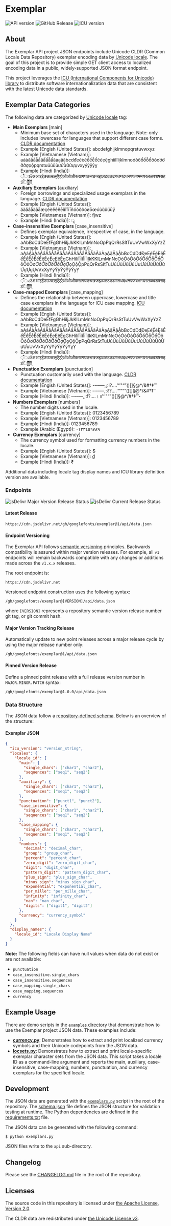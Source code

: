 # Exemplar

![API version](https://img.shields.io/badge/API%20version-v1-blue)
![GitHub Release](https://img.shields.io/github/v/release/googlefonts/exemplar)
![ICU version](https://img.shields.io/badge/dynamic/json?url=https://cdn.jsdelivr.net/gh/googlefonts/exemplar@1/api/data.json&query=%24.icu_version&label=ICU%20version)

## About

The Exemplar API project JSON endpoints include Unicode CLDR (Common Locale Data Repository) exemplar encoding data by [Unicode locale](https://unicode-org.github.io/icu/userguide/locale/#the-locale-concept). The goal of this project is to provide simple GET client access to localized encoding data in a public, widely-supported JSON format endpoint.

This project leverages the [ICU (International Components for Unicode) library](https://unicode-org.github.io/icu/) to distribute software internationalization data that are consistent with the latest Unicode data standards.

## Exemplar Data Categories

The following data are categorized by [Unicode locale](https://unicode-org.github.io/icu/userguide/locale/#the-locale-concept) tag:

- **Main Exemplars** [main]
  - Minimum base set of characters used in the language. Note: only includes lowercase for languages that support different case forms. [CLDR documentation](https://cldr.unicode.org/translation/core-data/exemplars#exemplar-characters)
  - Example [Engish (United States)]: abcdefghijklmnopqrstuvwxyz
  - Example [Vietnamese (Vietnam)]: aáàăắằẵẳâấầẫẩãảạặậbcdđeéèêếềễểẽẻẹệghiíìĩỉịklmnoóòôốồỗổõỏơớờỡởợọộpqrstuúùũủưứừữửựụvxyýỳỹỷỵ
  - Example [Hindi (India)]:  ़ँंःॐअआइईउऊऋऌऍएऐऑओऔकखगघङचछजझञटठडढणतथदधनपफबभमयरलळवशषसहऽािीुूृॅेैॉोौ्
- **Auxiliary Exemplars** [auxiliary]
  - Foreign borrowings and specialized usage exemplars in the language. [CLDR documentation](https://cldr.unicode.org/translation/core-data/exemplars#exemplar-characters)
  - Example [Engish (United States)]: áàăâåäãāæçéèĕêëēíìĭîïīñóòŏôöøōœúùŭûüūÿ
  - Example [Vietnamese (Vietnam)]: fjwz
  - Example [Hindi (India)]: ‌‍ॄ
- **Case-insensitive Exemplars** [case_insensitive]
  - Defines exemplar equivalence, irrespective of case, in the language.
  - Example [Engish (United States)]: aAbBcCdDeEfFgGhHiIjJkKKlLmMnNoOpPqQrRsSſtTuUvVwWxXyYzZ
  - Example [Vietnamese (Vietnam)]: aAáÁàÀăĂắẮằẰẵẴẳẲâÂấẤầẦẫẪẩẨãÃảẢạẠặẶậẬbBcCdDđĐeEéÉèÈêÊếẾềỀễỄểỂẽẼẻẺẹẸệỆgGhHiIíÍìÌĩĨỉỈịỊkKKlLmMnNoOóÓòÒôÔốỐồỒỗỖổỔõÕỏỎơƠớỚờỜỡỠởỞợỢọỌộỘpPqQrRsSſtTuUúÚùÙũŨủỦưƯứỨừỪữỮửỬựỰụỤvVxXyYýÝỳỲỹỸỷỶỵỴ
  - Example [Hindi (India)]:  ़ँंःॐअआइईउऊऋऌऍएऐऑओऔकखगघङचछजझञटठडढणतथदधनपफबभमयरलळवशषसहऽािीुूृॅेैॉोौ्
- **Case-mapped Exemplars** [case_mapping]
  - Defines the relationship between uppercase, lowercase and title case exemplars in the language for ICU case mapping. [ICU documentation](https://unicode-org.github.io/icu/userguide/transforms/casemappings.html)
  - Example [Engish (United States)]: aAbBcCdDeEfFgGhHiIjJkKlLmMnNoOpPqQrRsStTuUvVwWxXyYzZ
  - Example [Vietnamese (Vietnam)]: aAáÁàÀăĂắẮằẰẵẴẳẲâÂấẤầẦẫẪẩẨãÃảẢạẠặẶậẬbBcCdDđĐeEéÉèÈêÊếẾềỀễỄểỂẽẼẻẺẹẸệỆgGhHiIíÍìÌĩĨỉỈịỊkKlLmMnNoOóÓòÒôÔốỐồỒỗỖổỔõÕỏỎơƠớỚờỜỡỠởỞợỢọỌộỘpPqQrRsStTuUúÚùÙũŨủỦưƯứỨừỪữỮửỬựỰụỤvVxXyYýÝỳỲỹỸỷỶỵỴ
  - Example [Hindi (India)]:  ़ँंःॐअआइईउऊऋऌऍएऐऑओऔकखगघङचछजझञटठडढणतथदधनपफबभमयरलळवशषसहऽािीुूृॅेैॉोौ्
- **Punctuation Exemplars** [punctuation]
  - Punctuation customarily used with the language. [CLDR documentation](https://cldr.unicode.org/translation/core-data/exemplars#exemplar-characters)
  - Example [Engish (United States)]: -‐‑–—,;:!?.…'‘’"“”()[]§@*/&#†‡′″
  - Example [Vietnamese (Vietnam)]: -‐‑–—,;:!?.…'‘’"“”()[]§@*/&#†‡′″
  - Example [Hindi (India)]: -‐‑–—,;:!?.…।॥'‘’"“”()[]§@*/#†‡′″॰
- **Numbers Exemplars** [numbers]
  - The number digits used in the locale.
  - Example [Engish (United States)]: 0123456789
  - Example [Vietnamese (Vietnam)]: 0123456789
  - Example [Hindi (India)]: 0123456789
  - Example (Arabic (Egypt)): ٠١٢٣٤٥٦٧٨٩
- **Currency Exemplars** [currency]
  - The currency symbol used for formatting currency numbers in the locale.
  - Example [Engish (United States)]: $
  - Example [Vietnamese (Vietnam)]: ₫
  - Example [Hindi (India)]: ₹

Additional data including locale tag display names and ICU library definition version are available.

### Endpoints

![jsDelivr Major Version Release Status](https://img.shields.io/website?url=https://cdn.jsdelivr.net/gh/googlefonts/exemplar@1/api/data.json&style=for-the-badge&logo=jsdelivr&label=v1%20Major%20API)
![jsDelivr Current Release Status](https://img.shields.io/website?url=https://cdn.jsdelivr.net/gh/googlefonts/exemplar@1.0.0/api/data.json&style=for-the-badge&logo=jsdelivr&label=v1.0.0%20API)

#### Latest Release

```
https://cdn.jsdelivr.net/gh/googlefonts/exemplar@1/api/data.json
```

#### Endpoint Versioning

The Exemplar API follows [semantic versioning](https://semver.org/) principles. Backwards compatibility is assured within major version releases. For example, all `v1` endpoints will remain backwards compatible with any changes or additions made across the `v1.x.x` releases.

The root endpoint is:

```
https://cdn.jsdelivr.net
```

Versioned endpoint construction uses the following syntax:

```
/gh/googlefonts/exemplar@[VERSION]/api/data.json
```

where `[VERSION]` represents a repository semantic version release number git tag, or git commit hash.

#### Major Version Tracking Release

Automatically update to new point releases across a major release cycle by using the major release number only:

```
/gh/googlefonts/exemplar@1/api/data.json
```

#### Pinned Version Release

Define a pinned point release with a full release version number in `MAJOR.MINOR.PATCH` syntax:

```
/gh/googlefonts/exemplar@1.0.0/api/data.json
```

### Data Structure

The JSON data follow a [repository-defined schema](schema.json). Below is an overview of the structure:

#### Exemplar JSON

```json
{
  "icu_version": "version_string",
  "locales": {
    "locale_id": {
      "main": {
        "single_chars": ["char1", "char2"],
        "sequences": ["seq1", "seq2"]
      },
      "auxiliary": {
        "single_chars": ["char1", "char2"],
        "sequences": ["seq1", "seq2"]
      },
      "punctuation": ["punct1", "punct2"],
      "case_insensitive": {
        "single_chars": ["char1", "char2"],
        "sequences": ["seq1", "seq2"]
      },
      "case_mapping": {
        "single_chars": ["char1", "char2"],
        "sequences": ["seq1", "seq2"]
      },
      "numbers": {
        "decimal": "decimal_char",
        "group": "group_char",
        "percent": "percent_char",
        "zero_digit": "zero_digit_char",
        "digit": "digit_char",
        "pattern_digit": "pattern_digit_char",
        "plus_sign": "plus_sign_char",
        "minus_sign": "minus_sign_char",
        "exponential": "exponential_char",
        "per_mille": "per_mille_char",
        "infinity": "infinity_char",
        "nan": "nan_char",
        "digits": ["digit1", "digit2"]
      },
      "currency": "currency_symbol"
    }
  },
  "display_names": {
    "locale_id": "Locale Display Name"
  }
}
```

**Note:** The following fields can have null values when data do not exist or are not available:
- `punctuation`
- `case_insensitive.single_chars`
- `case_insensitive.sequences`
- `case_mapping.single_chars`
- `case_mapping.sequences`
- `currency`

## Example Usage

There are demo scripts in the [`examples` directory](examples/) that demonstrate how to use the Exemplar project JSON data. These examples include:

- [**currency.py**](examples/currency.py): Demonstrates how to extract and print localized currency symbols and their Unicode codepoints from the JSON data.
- [**locsets.py**](examples/locsets.py): Demonstrates how to extract and print locale-specific exemplar character sets from the JSON data. This script takes a locale ID as a command-line argument and reports the main, auxiliary, case-insensitive, case-mapping, numbers, punctuation, and currency exemplars for the specified locale.

## Development

The JSON data are generated with the [`exemplars.py`](exemplars.py) script in the root of the repository.  The [schema.json](schema.json) file defines the JSON structure for validation testing at runtime.  The Python dependencies are defined in the [requirements.txt](requirements.txt) file.

The JSON data can be generated with the following command:

```
$ python exemplars.py
```

JSON files write to the `api` sub-directory.

## Changelog

Please see the [CHANGELOG.md](CHANGELOG.md) file in the root of the repository.

## Licenses

The source code in this repository is licensed under [the Apache License, Version 2.0](LICENSE.md).

The CLDR data are redistributed under [the Unicode License v3](https://www.unicode.org/license.txt).